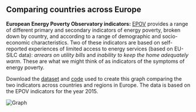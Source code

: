 ## Comparing countries across Europe

**European Energy Poverty Observatory indicators:** [EPOV](https://www.energypoverty.eu/indicators-data) provides a range of different primary and secondary indicators of energy poverty, broken down by country, and according to a range of demographic and socio-economic characteristics. Two of these indicators are based on self-reported experiences of limited access to energy services (based on EU-SILC data): *arrears on utility bills* and *inability to keep the home adequately warm*. These are what we might think of as indicators of the symptoms of energy poverty.

Download the [dataset](https://github.com/CaitHRobinson/Encyclopedia/blob/master/Europe/EUData_2015.csv) and [code](https://github.com/CaitHRobinson/Encyclopedia/blob/master/Europe/ComparingCountries.rmd
) used to create this graph comparing the two indicators across countries and regions in Europe. The data is based on the EPOV indicators for the year 2015.


![Graph](https://user-images.githubusercontent.com/57355504/93761321-83883800-fc05-11ea-90b3-e562a21221a4.jpg)

